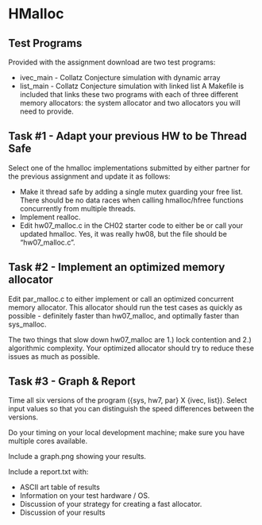 # HMalloc

## Test Programs
Provided with the assignment download are two test programs:

- ivec_main - Collatz Conjecture simulation with dynamic array
- list_main - Collatz Conjecture simulation with linked list
A Makefile is included that links these two programs with each of three different memory allocators: the system allocator and two allocators you will need to provide.

## Task #1 - Adapt your previous HW to be Thread Safe
Select one of the hmalloc implementations submitted by either partner for the previous assignment and update it as follows:

- Make it thread safe by adding a single mutex guarding your free list. There should be no data races when calling hmalloc/hfree functions concurrently from multiple threads.
- Implement realloc.
- Edit hw07_malloc.c in the CH02 starter code to either be or call your updated hmalloc. Yes, it was really hw08, but the file should be “hw07_malloc.c”.
## Task #2 - Implement an optimized memory allocator
Edit par_malloc.c to either implement or call an optimized concurrent memory allocator. This allocator should run the test cases as quickly as possible - definitely faster than hw07_malloc, and optimally faster than sys_malloc.

The two things that slow down hw07_malloc are 1.) lock contention and 2.) algorithmic complexity. Your optimized allocator should try to reduce these issues as much as possible.

## Task #3 - Graph & Report
Time all six versions of the program ({sys, hw7, par} X {ivec, list}). Select input values so that you can distinguish the speed differences between the versions.

Do your timing on your local development machine; make sure you have multiple cores available.

Include a graph.png showing your results.

Include a report.txt with:
- ASCII art table of results
- Information on your test hardware / OS.
- Discussion of your strategy for creating a fast allocator.
- Discussion of your results
